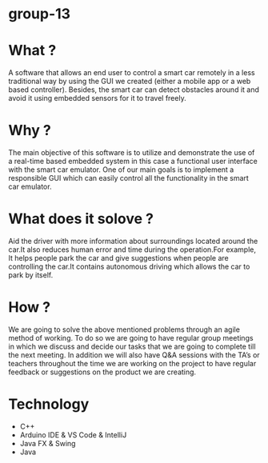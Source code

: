 # group-13

# What ?
A software that allows an end user to control a smart car remotely in a less traditional way by using the GUI we created (either a mobile app or a web based controller). Besides, the smart car can detect obstacles around it and avoid it using embedded sensors for it to travel freely.
# Why ?
The main objective of this software is to utilize and demonstrate the use of a real-time based embedded system in this case a functional user interface with the smart car emulator. One of our main goals is to implement a responsible GUI which can easily control all the functionality in the smart car emulator.  

# What does it solove ?
Aid the driver with more information about surroundings located around the car.It also reduces human error and time during the  operation.For example, It helps people park the car and give suggestions when people are controlling the car.It contains autonomous driving which allows the car to park by itself.

# How ? 
We are going to solve the above mentioned problems through an agile method of working. To do so we are going to have regular group meetings in which we discuss and decide our tasks that we are going to complete till the next meeting. In addition we will also have Q&A sessions with the TA’s or teachers throughout the time we are working on the project to have regular feedback or suggestions on the product we are creating.

# Technology 
- C++
- Arduino IDE & VS Code & IntelliJ
- Java FX  &  Swing
- Java
